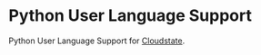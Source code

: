 # Python User Language Support
Python User Language Support for [Cloudstate](https://github.com/cloudstateio/cloudstate).